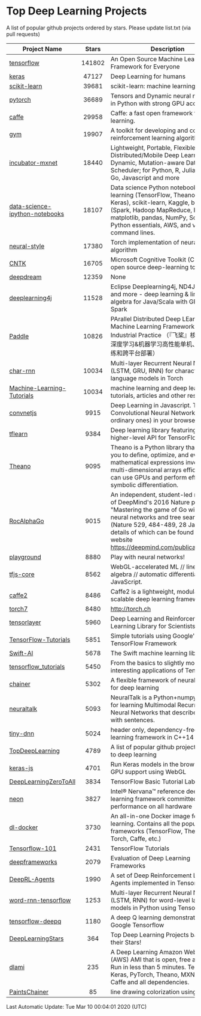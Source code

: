 # Top Deep Learning Projects
A list of popular github projects ordered by stars.
Please update list.txt (via pull requests)

|Project Name| Stars | Description |
| ---------- |:-----:| ----------- |
| [tensorflow](https://github.com/tensorflow/tensorflow) | 141802 | An Open Source Machine Learning Framework for Everyone |
| [keras](https://github.com/keras-team/keras) | 47127 | Deep Learning for humans |
| [scikit-learn](https://github.com/scikit-learn/scikit-learn) | 39681 | scikit-learn: machine learning in Python |
| [pytorch](https://github.com/pytorch/pytorch) | 36689 | Tensors and Dynamic neural networks in Python with strong GPU acceleration |
| [caffe](https://github.com/BVLC/caffe) | 29958 | Caffe: a fast open framework for deep learning. |
| [gym](https://github.com/openai/gym) | 19907 | A toolkit for developing and comparing reinforcement learning algorithms. |
| [incubator-mxnet](https://github.com/apache/incubator-mxnet) | 18440 | Lightweight, Portable, Flexible Distributed/Mobile Deep Learning with Dynamic, Mutation-aware Dataflow Dep Scheduler; for Python, R, Julia, Scala, Go, Javascript and more |
| [data-science-ipython-notebooks](https://github.com/donnemartin/data-science-ipython-notebooks) | 18107 | Data science Python notebooks: Deep learning (TensorFlow, Theano, Caffe, Keras), scikit-learn, Kaggle, big data (Spark, Hadoop MapReduce, HDFS), matplotlib, pandas, NumPy, SciPy, Python essentials, AWS, and various command lines. |
| [neural-style](https://github.com/jcjohnson/neural-style) | 17380 | Torch implementation of neural style algorithm |
| [CNTK](https://github.com/microsoft/CNTK) | 16705 | Microsoft Cognitive Toolkit (CNTK), an open source deep-learning toolkit |
| [deepdream](https://github.com/google/deepdream) | 12359 | None |
| [deeplearning4j](https://github.com/eclipse/deeplearning4j) | 11528 | Eclipse Deeplearning4j, ND4J, DataVec and more - deep learning & linear algebra for Java/Scala with GPUs + Spark |
| [Paddle](https://github.com/PaddlePaddle/Paddle) | 10826 | PArallel Distributed Deep LEarning: Machine Learning Framework from Industrial Practice （『飞桨』核心框架，深度学习&机器学习高性能单机、分布式训练和跨平台部署） |
| [char-rnn](https://github.com/karpathy/char-rnn) | 10034 | Multi-layer Recurrent Neural Networks (LSTM, GRU, RNN) for character-level language models in Torch |
| [Machine-Learning-Tutorials](https://github.com/ujjwalkarn/Machine-Learning-Tutorials) | 10034 | machine learning and deep learning tutorials, articles and other resources  |
| [convnetjs](https://github.com/karpathy/convnetjs) | 9915 | Deep Learning in Javascript. Train Convolutional Neural Networks (or ordinary ones) in your browser. |
| [tflearn](https://github.com/tflearn/tflearn) | 9384 | Deep learning library featuring a higher-level API for TensorFlow. |
| [Theano](https://github.com/Theano/Theano) | 9095 | Theano is a Python library that allows you to define, optimize, and evaluate mathematical expressions involving multi-dimensional arrays efficiently. It can use GPUs and perform efficient symbolic differentiation. |
| [RocAlphaGo](https://github.com/Rochester-NRT/RocAlphaGo) | 9015 | An independent, student-led replication of DeepMind's 2016 Nature publication, "Mastering the game of Go with deep neural networks and tree search" (Nature 529, 484-489, 28 Jan 2016), details of which can be found on their website https://deepmind.com/publications.html. |
| [playground](https://github.com/tensorflow/playground) | 8880 | Play with neural networks! |
| [tfjs-core](https://github.com/tensorflow/tfjs-core) | 8562 | WebGL-accelerated ML // linear algebra // automatic differentiation for JavaScript. |
| [caffe2](https://github.com/facebookarchive/caffe2) | 8486 | Caffe2 is a lightweight, modular, and scalable deep learning framework. |
| [torch7](https://github.com/torch/torch7) | 8480 | http://torch.ch |
| [tensorlayer](https://github.com/tensorlayer/tensorlayer) | 5960 | Deep Learning and Reinforcement Learning Library for Scientists 🔥 |
| [TensorFlow-Tutorials](https://github.com/nlintz/TensorFlow-Tutorials) | 5851 | Simple tutorials using Google's TensorFlow Framework |
| [Swift-AI](https://github.com/Swift-AI/Swift-AI) | 5678 | The Swift machine learning library. |
| [tensorflow_tutorials](https://github.com/pkmital/tensorflow_tutorials) | 5450 | From the basics to slightly more interesting applications of Tensorflow |
| [chainer](https://github.com/chainer/chainer) | 5302 | A flexible framework of neural networks for deep learning |
| [neuraltalk](https://github.com/karpathy/neuraltalk) | 5093 | NeuralTalk is a Python+numpy project for learning Multimodal Recurrent Neural Networks that describe images with sentences. |
| [tiny-dnn](https://github.com/tiny-dnn/tiny-dnn) | 5024 | header only, dependency-free deep learning framework in C++14 |
| [TopDeepLearning](https://github.com/aymericdamien/TopDeepLearning) | 4789 | A list of popular github projects related to deep learning |
| [keras-js](https://github.com/transcranial/keras-js) | 4701 | Run Keras models in the browser, with GPU support using WebGL |
| [DeepLearningZeroToAll](https://github.com/hunkim/DeepLearningZeroToAll) | 3834 | TensorFlow Basic Tutorial Labs |
| [neon](https://github.com/NervanaSystems/neon) | 3827 | Intel® Nervana™ reference deep learning framework committed to best performance on all hardware |
| [dl-docker](https://github.com/floydhub/dl-docker) | 3730 | An all-in-one Docker image for deep learning. Contains all the popular DL frameworks (TensorFlow, Theano, Torch, Caffe, etc.) |
| [Tensorflow-101](https://github.com/sjchoi86/Tensorflow-101) | 2431 | TensorFlow Tutorials |
| [deepframeworks](https://github.com/zer0n/deepframeworks) | 2079 | Evaluation of Deep Learning Frameworks |
| [DeepRL-Agents](https://github.com/awjuliani/DeepRL-Agents) | 1990 | A set of Deep Reinforcement Learning Agents implemented in Tensorflow. |
| [word-rnn-tensorflow](https://github.com/hunkim/word-rnn-tensorflow) | 1253 | Multi-layer Recurrent Neural Networks (LSTM, RNN) for word-level language models in Python using TensorFlow. |
| [tensorflow-deepq](https://github.com/siemanko/tensorflow-deepq) | 1180 | A deep Q learning demonstration using Google Tensorflow |
| [DeepLearningStars](https://github.com/hunkim/DeepLearningStars) | 364 | Top Deep Learning Projects based on their Stars! |
| [dlami](https://github.com/ritchieng/dlami) | 235 | A Deep Learning Amazon Web Service (AWS) AMI that is open, free and works. Run in less than 5 minutes. TensorFlow, Keras, PyTorch, Theano, MXNet, CNTK, Caffe and all dependencies. |
| [PaintsChainer](https://github.com/taizan/PaintsChainer) | 85 | line drawing colorization using chainer |

Last Automatic Update: Tue Mar 10 00:04:01 2020 (UTC)
